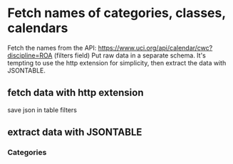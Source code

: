 # Fetch names of categories, classes, calendars

Fetch the names from the API: https://www.uci.org/api/calendar/cwc?discipline=ROA (filters field)
Put raw data in a separate schema.
It's tempting to use the http extension for simplicity, then extract the data with JSONTABLE.

## fetch data with http extension

save json in table filters

## extract data with JSONTABLE

### Categories